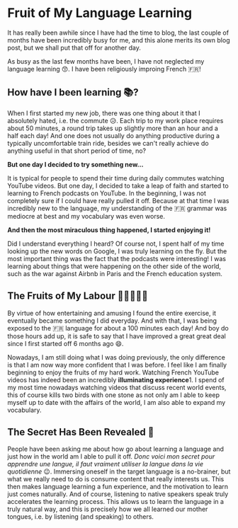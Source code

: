 # Fruit of My Language Learning

It has really been awhile since I have had the time to blog, the last couple of months have been incredibly busy for me, and this alone merits its own blog post, but we shall put that off for another day.

As busy as the last few months have been, I have not neglected my language learning 😙. I have been religiously improing French 🇫🇷!

## How have I been learning 📚?
When I first started my new job, there was one thing about it that I absolutely hated, i.e. the commute 😥. Each trip to my work place requires about 50 minutes, a round trip takes up slightly more than an hour and a half each day! And one does not usually do anything productive during a typically uncomfortable train ride, besides we can't really achieve do anything useful in that short period of time, no?

**But one day I decided to try something new...**

It is typical for people to spend their time during daily commutes watching YouTube videos. But one day, I decided to take a leap of faith and started to learning to French podcasts on YouTube. In the beginning, I was not completely sure if I could have really pulled it off. Because at that time I was incredibly new to the language, my understanding of the 🇫🇷 grammar was mediocre at best and my vocabulary was even worse.

**And then the most miraculous thing happened, I started enjoying it!**

Did I understand everything I heard? Of course not, I spent half of my time looking up the new words on Google, I was truly learning on the fly. But the most important thing was the fact that the podcasts were interesting! I was learning about things that were happening on the other side of the world, such as the war against Airbnb in Paris and the French education system.

## The Fruits of My Labour 🍋🍊🍇🍐🍏
By virtue of how entertaining and amusing I found the entire exercise, it eventually became something I did everyday. And with that, I was being exposed to the 🇫🇷 language for about a 100 minutes each day! And boy do those hours add up, it is safe to say that I have improved a great great deal since I first started off 6 months ago 😄. 

Nowadays, I am still doing what I was doing previously, the only difference is that I am now way more confident that I was before. I feel like I am finally beginning to enjoy the fruits of my hard work. Watching French YouTube videos has indeed been an incredibly **illuminating experience**1. I spend of my most time nowadays watching videos that discuss recent world events, this of course kills two birds with one stone as not only am I able to keep myself up to date with the affairs of the world, I am also able to expand my vocabulary.

## The Secret Has Been Revealed 🙊
People have been asking me about how go about learning a language and just how in the world am I able to pull it off. *Donc voici mon secret pour apprendre une langue, il faut vraiment utiliser la langue dans la vie quotidienne* 😉. Immersing oneself in the target language is a no-brainer, but what we really need to do is consume content that really interests us. This then makes language learning a fun experience, and the motivation to learn just comes naturally. And of course, listening to native speakers speak truly accelerates the learning process. This allows us to learn the language in a truly natural way, and this is precisely how we all learned our mother tongues, i.e. by listening (and speaking) to others.